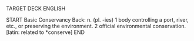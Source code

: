 TARGET DECK
ENGLISH

START
Basic
Conservancy
Back: n. (pl. -ies) 1 body controlling a port, river, etc., or preserving the environment. 2 official environmental conservation. [latin: related to *conserve]
END
